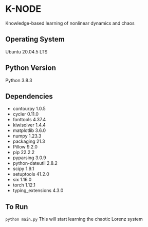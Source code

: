 # K-NODE
Knowledge-based learning of nonlinear dynamics and chaos

## Operating System 
Ubuntu 20.04.5 LTS

## Python Version
Python 3.8.3

## Dependencies
- contourpy         1.0.5
- cycler            0.11.0
- fonttools         4.37.4
- kiwisolver        1.4.4
- matplotlib        3.6.0
- numpy             1.23.3
- packaging         21.3
- Pillow            9.2.0
- pip               22.2.2
- pyparsing         3.0.9
- python-dateutil   2.8.2
- scipy             1.9.1
- setuptools        41.2.0
- six               1.16.0
- torch             1.12.1
- typing_extensions 4.3.0

## To Run
```python main.py```
This will start learning the chaotic Lorenz system
